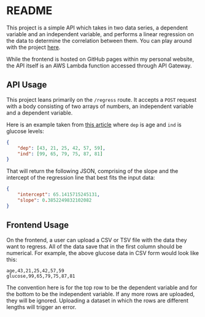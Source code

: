 # README

This project is a simple API which takes in two data series, a dependent variable and an independent variable, and performs a linear regression on the data to determine the correlation between them. You can play around with the project [here](https://www.logan-cooper.com/Simple-Linear-Regression/).

While the frontend is hosted on GitHub pages within my personal website, the API itself is an AWS Lambda function accessed through API Gateway.

## API Usage
This project leans primarily on the `/regress` route. It accepts a `POST` request with a body consisting of two arrays of numbers, an independent variable and a dependent variable.

Here is an example taken from [this article](https://www.statisticshowto.datasciencecentral.com/probability-and-statistics/regression-analysis/find-a-linear-regression-equation/) where `dep` is age and `ind` is glucose levels:
```json
{
    "dep": [43, 21, 25, 42, 57, 59],
    "ind": [99, 65, 79, 75, 87, 81]
}
```

That will return the following JSON, comprising of the slope and the intercept of the regression line that best fits the input data:

```json
{
    "intercept": 65.1415715245131,
    "slope": 0.3852249832102082
}
```
## Frontend Usage
On the frontend, a user can upload a CSV or TSV file with the data they want to regress. All of the data save that in the first column should be numerical. For example, the above glucose data in CSV form would look like this:

```
age,43,21,25,42,57,59
glucose,99,65,79,75,87,81
```

The convention here is for the top row to be the dependent variable and for the bottom to be the independent variable. If any more rows are uploaded, they will be ignored. Uploading a dataset in which the rows are different lengths will trigger an error.
